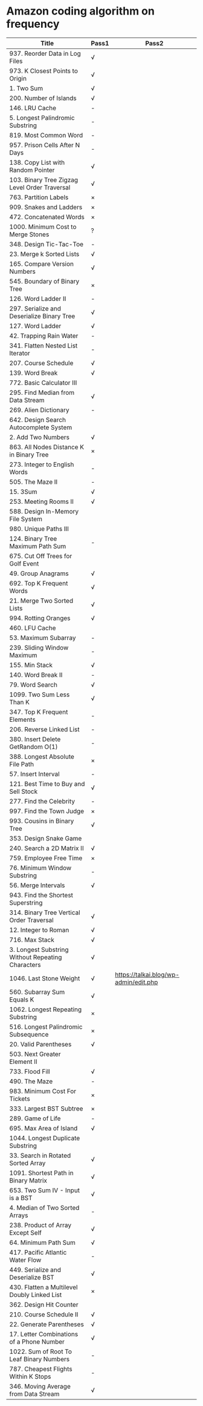 # Amazon coding algorithm on frequency

| Title | Pass1 | Pass2 |
| ----- | ----- | ----- | 
|937. Reorder Data in Log Files|√|
|973. K Closest Points to Origin|√|
|1. Two Sum|√|
|200. Number of Islands|√|
|146. LRU Cache|-|
|5. Longest Palindromic Substring|-|
|819. Most Common Word|-|
|957. Prison Cells After N Days|-|
|138. Copy List with Random Pointer|√|
|103. Binary Tree Zigzag Level Order Traversal|√|
|763. Partition Labels|×|
|909. Snakes and Ladders|×|
|472. Concatenated Words|×|
|1000. Minimum Cost to Merge Stones|?|
|348. Design Tic-Tac-Toe|-|
|23. Merge k Sorted Lists|√|
|165. Compare Version Numbers|√|
|545. Boundary of Binary Tree|×|
|126. Word Ladder II|-|
|297. Serialize and Deserialize Binary Tree|√|
|127. Word Ladder|√|
|42. Trapping Rain Water|-|
|341. Flatten Nested List Iterator|-|
|207. Course Schedule|√|
|139. Word Break|√|
|772. Basic Calculator III||
|295. Find Median from Data Stream|√|
|269. Alien Dictionary|-|
|642. Design Search Autocomplete System||
|2. Add Two Numbers|√|
|863. All Nodes Distance K in Binary Tree|×|
|273. Integer to English Words|-|
|505. The Maze II|-|
|15. 3Sum|√|
|253. Meeting Rooms II|√|
|588. Design In-Memory File System||
|980. Unique Paths III||
|124. Binary Tree Maximum Path Sum|-|
|675. Cut Off Trees for Golf Event||
|49. Group Anagrams|√|
|692. Top K Frequent Words|√|
|21. Merge Two Sorted Lists|√|
|994. Rotting Oranges|√|
|460. LFU Cache||
|53. Maximum Subarray|-|
|239. Sliding Window Maximum|-|
|155. Min Stack|√|
|140. Word Break II|-|
|79. Word Search|√|
|1099. Two Sum Less Than K|√|
|347. Top K Frequent Elements|-|
|206. Reverse Linked List|-|
|380. Insert Delete GetRandom O(1)|-|
|388. Longest Absolute File Path|×|
|57. Insert Interval|-|
|121. Best Time to Buy and Sell Stock|√|
|277. Find the Celebrity|-|
|997. Find the Town Judge|×|
|993. Cousins in Binary Tree|√|
|353. Design Snake Game||
|240. Search a 2D Matrix II|√|
|759. Employee Free Time|×|
|76. Minimum Window Substring|-|
|56. Merge Intervals|√|
|943. Find the Shortest Superstring||
|314. Binary Tree Vertical Order Traversal|√|
|12. Integer to Roman|√|
|716. Max Stack|√|
|3. Longest Substring Without Repeating Characters|√|
|1046. Last Stone Weight|√|https://talkai.blog/wp-admin/edit.php
|560. Subarray Sum Equals K|√|
|1062. Longest Repeating Substring|×|
|516. Longest Palindromic Subsequence|×|
|20. Valid Parentheses|√|
|503. Next Greater Element II||
|733. Flood Fill|√|
|490. The Maze|-|
|983. Minimum Cost For Tickets|×|
|333. Largest BST Subtree|×|
|289. Game of Life|-|
|695. Max Area of Island|√|
|1044. Longest Duplicate Substring||
|33. Search in Rotated Sorted Array|√|
|1091. Shortest Path in Binary Matrix|√|
|653. Two Sum IV - Input is a BST|√|
|4. Median of Two Sorted Arrays|-|
|238. Product of Array Except Self|√|
|64. Minimum Path Sum|√|
|417. Pacific Atlantic Water Flow|-|
|449. Serialize and Deserialize BST|√|
|430. Flatten a Multilevel Doubly Linked List|×|
|362. Design Hit Counter||
|210. Course Schedule II|√|
|22. Generate Parentheses|√|
|17. Letter Combinations of a Phone Number|√|
|1022. Sum of Root To Leaf Binary Numbers|-|
|787. Cheapest Flights Within K Stops|-|
|346. Moving Average from Data Stream|√|

